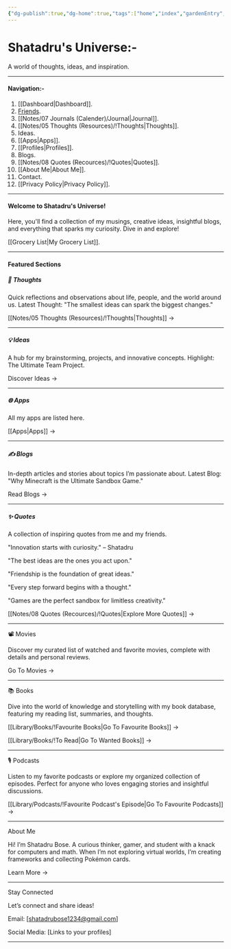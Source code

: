 ```yaml
---
{"dg-publish":true,"dg-home":true,"tags":["home","index","gardenEntry","gardenEntry","gardenEntry"],"aliases":["Index Page"],"permalink":"/digital-garden-home-page/","dgPassFrontmatter":true,"updated":"2025-05-13T18:36:03.925+05:30"}
---
```


# Shatadru's Universe:-

A world of thoughts, ideas, and inspiration.

---

#### Navigation:-

1) [[Dashboard\|Dashboard]].
2) [Friends](https://friendshipgarden-obsidian-shatadru.netlify.app).
3) [[Notes/07 Journals (Calender)/Journal\|Journal]].
4) [[Notes/05 Thoughts (Resources)/!Thoughts\|Thoughts]].
5) Ideas.
6) [[Apps\|Apps]].
7) [[Profiles\|Profiles]].
8) Blogs.
9) [[Notes/08 Quotes (Recources)/!Quotes\|Quotes]].
10) [[About Me\|About Me]].
11) Contact.
12) [[Privacy Policy\|Privacy Policy]].

---

#### Welcome to Shatadru's Universe!

Here, you'll find a collection of my musings, creative ideas, insightful blogs, and everything that sparks my curiosity. Dive in and explore!

[[Grocery List\|My Grocery List]].

---

#### Featured Sections

##### 🧠 Thoughts

Quick reflections and observations about life, people, and the world around us.
Latest Thought: "The smallest ideas can spark the biggest changes."

[[Notes/05 Thoughts (Resources)/!Thoughts\|Thoughts]] →

---

##### 💡 Ideas

A hub for my brainstorming, projects, and innovative concepts.
Highlight: The Ultimate Team Project.

Discover Ideas →

---

##### 🌐 Apps

All my apps are listed here.

[[Apps\|Apps]] →

---

##### ✍️ Blogs

In-depth articles and stories about topics I’m passionate about.
Latest Blog: "Why Minecraft is the Ultimate Sandbox Game."

Read Blogs →

---

##### ✨ Quotes

A collection of inspiring quotes from me and my friends.

"Innovation starts with curiosity." – Shatadru

"The best ideas are the ones you act upon."

"Friendship is the foundation of great ideas."

"Every step forward begins with a thought."

"Games are the perfect sandbox for limitless creativity."

[[Notes/08 Quotes (Recources)/!Quotes\|Explore More Quotes]] →

---

📽️ Movies

Discover my curated list of watched and favorite movies, complete with details and personal reviews.

Go To Movies →

---

📚 Books

Dive into the world of knowledge and storytelling with my book database, featuring my reading list, summaries, and thoughts.

[[Library/Books/!Favourite Books\|Go To Favourite Books]] →

[[Library/Books/!To Read\|Go To Wanted Books]] →

---

🎙️ Podcasts

Listen to my favorite podcasts or explore my organized collection of episodes. Perfect for anyone who loves engaging stories and insightful discussions.

[[Library/Podcasts/!Favourite Podcast's Episode\|Go To Favourite Podcasts]] →

---

About Me

Hi! I’m Shatadru Bose. A curious thinker, gamer, and student with a knack for computers and math. When I’m not exploring virtual worlds, I’m creating frameworks and collecting Pokémon cards.

Learn More →

---

Stay Connected

Let’s connect and share ideas!

Email: [shatadrubose1234@gmail.com]

Social Media: [Links to your profiles]

---
